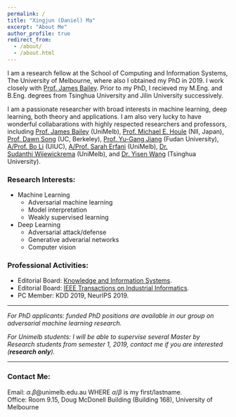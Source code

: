 ```yaml
---
permalink: /
title: "Xingjun (Daniel) Ma"
excerpt: "About Me"
author_profile: true
redirect_from: 
  - /about/
  - /about.html
---
```

I am a research fellow at the School of Computing and Information Systems, The University of Melbourne, where also I obtained my PhD in 2019. I work closely with <a href="http://people.eng.unimelb.edu.au/baileyj/" target="_blank">Prof. James Bailey</a>. Prior to my PhD, I recieved my M.Eng. and B.Eng. degrees from Tsinghua University and Jilin University successively.

I am a passionate researcher with broad interests in machine learning, deep learning, both theory and applications. I am also very lucky to have wonderful collabarations with highly respected researchers and professors, including <a href="http://people.eng.unimelb.edu.au/baileyj/" target="_blank">Prof. James Bailey</a> (UniMelb), <a href="http://research.nii.ac.jp/~meh/" target="_blank">Prof. Michael E. Houle</a> (NII, Japan), <a href="https://people.eecs.berkeley.edu/~dawnsong/" target="_blank">Prof. Dawn Song</a> (UC, Berkeley), <a href="http://www.yugangjiang.info" target="_blank"> Prof. Yu-Gang Jiang</a> (Fudan University), <a href="http://www.crystal-boli.com/" target="_blank">A/Prof. Bo Li</a> (UIUC), <a href="https://people.eng.unimelb.edu.au/smonazam/" target="_blank">A/Prof. Sarah Erfani</a> (UniMelb), <a href="https://scholar.google.com/citations?user=MjgOHPYAAAAJ&hl=en" target="_blank">Dr. Sudanthi Wijewickrema</a> (UniMelb), and <a href="https://sites.google.com/site/csyisenwang/" target="_blank">Dr. Yisen Wang</a> (Tsinghua University).

### Research Interests:
* Machine Learning
  * Adversarial machine learning
  * Model interpretation
  * Weakly supervised learning
* Deep Learning
  * Adversarial attack/defense
  * Generative adverarial networks
  * Computer vision


### Professional Activities:
* Editorial Board: <a href="http://kais.bigke.org/" target="_blank">Knowledge and Information Systems</a>.
* Editorial Board: <a href="https://ieeexplore.ieee.org/xpl/RecentIssue.jsp?punumber=9424" target="_blank">IEEE Transactions on Industrial Informatics</a>.
* PC Member: KDD 2019, NeurIPS 2019.

------
*For PhD applicants: funded PhD positions are available in our group on adversarial machine learning research.*

*For Unimelb students: I will be able to supervise several Master by Research students from semester 1, 2019, contact me if you are interested (**research only**).*

------

### Contact Me:
Email: $\alpha$.$\beta$@unimelb.edu.au WHERE $\alpha$/$\beta$ is my first/lastname. <br/>
Office: Room 9.15, Doug McDonell Building (Building 168), University of Melbourne
